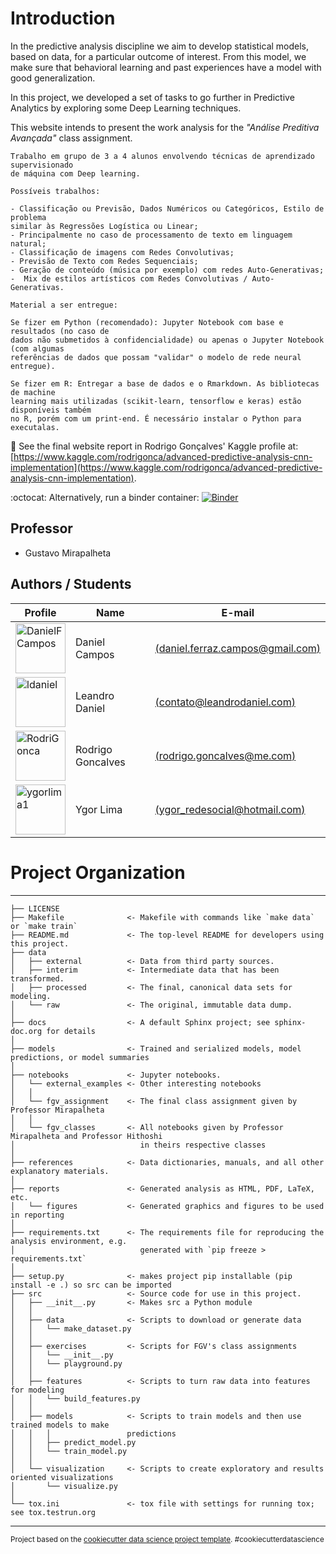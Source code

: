 # Introduction

In the predictive analysis discipline we aim to develop statistical models, based on data, for a particular outcome of interest. From this model, we make sure that behavioral learning and past experiences have a model with good generalization.

In this project, we developed a set of tasks to go further in Predictive Analytics by exploring some Deep Learning techniques.

This website intends to present the work analysis for the *"Análise Preditiva Avançada"* class assignment.

```
Trabalho em grupo de 3 a 4 alunos envolvendo técnicas de aprendizado supervisionado 
de máquina com Deep learning.

Possíveis trabalhos:

- Classificação ou Previsão, Dados Numéricos ou Categóricos, Estilo de problema 
similar às Regressões Logística ou Linear;
- Principalmente no caso de processamento de texto em linguagem natural;
- Classificação de imagens com Redes Convolutivas;
- Previsão de Texto com Redes Sequenciais;
- Geração de conteúdo (música por exemplo) com redes Auto-Generativas;
-  Mix de estilos artísticos com Redes Convolutivas / Auto-Generativas.

Material a ser entregue:

Se fizer em Python (recomendado): Jupyter Notebook com base e resultados (no caso de 
dados não submetidos à confidencialidade) ou apenas o Jupyter Notebook (com algumas 
referências de dados que possam "validar" o modelo de rede neural entregue).

Se fizer em R: Entregar a base de dados e o Rmarkdown. As bibliotecas de machine 
learning mais utilizadas (scikit-learn, tensorflow e keras) estão disponíveis também 
no R, porém com um print-end. É necessário instalar o Python para executalas.
```
:link: See the final website report in Rodrigo Gonçalves' Kaggle profile at: [https://www.kaggle.com/rodrigonca/advanced-predictive-analysis-cnn-implementation](https://www.kaggle.com/rodrigonca/advanced-predictive-analysis-cnn-implementation).

:octocat: Alternatively, run a binder container: [![Binder](https://mybinder.org/badge_logo.svg)](https://mybinder.org/v2/gh/ldaniel/Artificial-Intelligence-Applications/master)

## Professor
- Gustavo Mirapalheta

## Authors / Students
|Profile|Name|E-mail|
|---|---|---|
|<a href="https://github.com/DanielFCampos"><img src="https://avatars2.githubusercontent.com/u/31582602?s=460&v=4" title="DanielFCampos" width="80" height="80"></a>|Daniel Campos|[(daniel.ferraz.campos@gmail.com)](daniel.ferraz.campos@gmail.com)|
|<a href="https://github.com/ldaniel"><img src="https://avatars2.githubusercontent.com/u/205534?s=460&v=4" title="ldaniel" width="80" height="80"></a>|Leandro Daniel|[(contato@leandrodaniel.com)](contato@leandrodaniel.com)|
|<a href="https://github.com/RodriGonca"><img src="https://avatars2.githubusercontent.com/u/50252438?s=460&v=4" title="RodriGonca" width="80" height="80"></a>|Rodrigo Goncalves|[(rodrigo.goncalves@me.com)](rodrigo.goncalves@me.com)|
|<a href="https://github.com/ygorlima1"><img src="https://avatars2.githubusercontent.com/u/52429828?s=460&v=4" title="ygorlima1" width="80" height="80"></a>|Ygor Lima|[(ygor_redesocial@hotmail.com)](ygor_redesocial@hotmail.com)|

# Project Organization
------------

    ├── LICENSE
    ├── Makefile              <- Makefile with commands like `make data` or `make train`
    ├── README.md             <- The top-level README for developers using this project.
    ├── data
    │   ├── external          <- Data from third party sources.
    │   ├── interim           <- Intermediate data that has been transformed.
    │   ├── processed         <- The final, canonical data sets for modeling.
    │   └── raw               <- The original, immutable data dump.
    │
    ├── docs                  <- A default Sphinx project; see sphinx-doc.org for details
    │
    ├── models                <- Trained and serialized models, model predictions, or model summaries
    │
    ├── notebooks             <- Jupyter notebooks. 
    │   └── external_examples <- Other interesting notebooks
    │   │
    │   └── fgv_assignment    <- The final class assignment given by Professor Mirapalheta
    │   │
    │   └── fgv_classes       <- All notebooks given by Professor Mirapalheta and Professor Hithoshi
    │                            in theirs respective classes
    │                            
    ├── references            <- Data dictionaries, manuals, and all other explanatory materials.
    │
    ├── reports               <- Generated analysis as HTML, PDF, LaTeX, etc.
    │   └── figures           <- Generated graphics and figures to be used in reporting
    │
    ├── requirements.txt      <- The requirements file for reproducing the analysis environment, e.g.
    │                            generated with `pip freeze > requirements.txt`
    │
    ├── setup.py              <- makes project pip installable (pip install -e .) so src can be imported
    ├── src                   <- Source code for use in this project.
    │   ├── __init__.py       <- Makes src a Python module
    │   │
    │   ├── data              <- Scripts to download or generate data
    │   │   └── make_dataset.py
    │   │
    │   ├── exercises         <- Scripts for FGV's class assignments
    │   │   └── __init__.py    
    │   │   └── playground.py
    │   │
    │   ├── features          <- Scripts to turn raw data into features for modeling
    │   │   └── build_features.py
    │   │
    │   ├── models            <- Scripts to train models and then use trained models to make
    │   │   │                 predictions
    │   │   ├── predict_model.py
    │   │   └── train_model.py
    │   │
    │   └── visualization     <- Scripts to create exploratory and results oriented visualizations
    │       └── visualize.py
    │
    └── tox.ini               <- tox file with settings for running tox; see tox.testrun.org


--------

<p><small>Project based on the <a target="_blank" href="https://drivendata.github.io/cookiecutter-data-science/">cookiecutter data science project template</a>. #cookiecutterdatascience</small></p>
